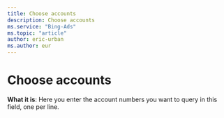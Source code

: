 ```yaml
---
title: Choose accounts
description: Choose accounts
ms.service: "Bing-Ads"
ms.topic: "article"
author: eric-urban
ms.author: eur
---
```


# Choose accounts

**What it is**: Here you enter the account numbers you want to query in this field, one per line.


